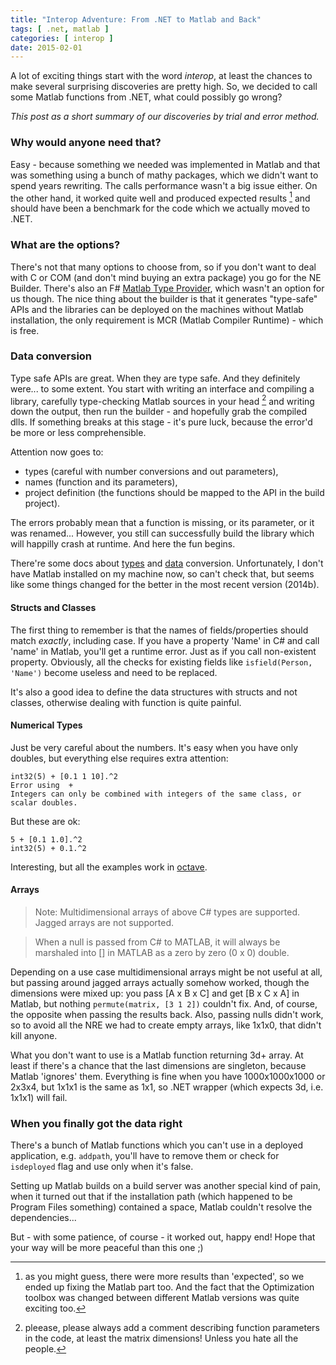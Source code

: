 ```yaml
---
title: "Interop Adventure: From .NET to Matlab and Back"
tags: [ .net, matlab ]
categories: [ interop ]
date: 2015-02-01
---
```

A lot of exciting things start with the word *interop*, at least the chances to make several surprising discoveries are pretty high. So, we decided to call some Matlab functions from .NET, what could possibly go wrong?  

*This post as a short summary of our discoveries by trial and error method.*

### Why would anyone need that?  

Easy - because something we needed was implemented in Matlab and that was something using a bunch of mathy packages, which we didn't want to spend years rewriting. The calls performance wasn't a big issue either. On the other hand, it worked quite well and produced expected results [^1] and should have been a benchmark for the code which we actually moved to .NET.

### What are the options?

There's not that many options to choose from, so if you don't want to deal with C or COM (and don't mind buying an extra package) you go for the NE Builder. There's also an F# [Matlab Type Provider](http://bayardrock.github.io/Matlab-Type-Provider/), which wasn't an option for us though. The nice thing about the builder is that it generates "type-safe" APIs and the libraries can be deployed on the machines without Matlab installation, the only requirement is MCR (Matlab Compiler Runtime) - which is free.


### Data conversion

Type safe APIs are great. When they are type safe. And they definitely were... to some extent. You start with writing an interface and compiling a library, carefully type-checking Matlab sources in your head [^2] and writing down the output, then run the builder - and hopefully grab the compiled dlls. If something breaks at this stage - it's pure luck, because the error'd be more or less comprehensible.  

Attention now goes to:  
- types (careful with number conversions and out parameters),  
- names (function and its parameters),  
- project definition (the functions should be mapped to the API in the build project).  

The errors probably mean that a function is missing, or its parameter, or it was renamed... However, you still can successfully build the library which will happilly crash at runtime. And here the fun begins.    

There're some docs about [types](http://ch.mathworks.com/help/mps/dotnet/conversion-between-matlab-types-and-net-types.html) and [data](http://ch.mathworks.com/help/mps/dotnet/data-conversion-with-c-and-matlab-types.html) conversion. Unfortunately, I don't have Matlab installed on my machine now, so can't check that, but seems like some things changed for the better in the most recent version (2014b).  

#### Structs and Classes

The first thing to remember is that the names of fields/properties should match *exactly*, including case. If you have a property 'Name' in C# and call 'name' in Matlab, you'll get a runtime error. Just as if you call non-existent property. Obviously, all the checks for existing fields like ````isfield(Person, 'Name')```` become useless and need to be replaced.

It's also a good idea to define the data structures with structs and not classes, otherwise dealing with function is quite painful.

#### Numerical Types

Just be very careful about the numbers. It's easy when you have only doubles, but everything else requires extra attention:  

	int32(5) + [0.1 1 10].^2
    Error using  + 
    Integers can only be combined with integers of the same class, or scalar doubles.  
	
But these are ok:

    5 + [0.1 1.0].^2  
	int32(5) + 0.1.^2
	
Interesting, but all the examples work in [octave](http://octave-online.net/).

#### Arrays

> Note: Multidimensional arrays of above C# types are supported. Jagged arrays are not supported.  

> When a null is passed from C# to MATLAB, it will always be marshaled into [] in MATLAB as a zero by zero (0 x 0) double.  

Depending on a use case multidimensional arrays might be not useful at all, but passing around jagged arrays actually somehow worked, though the dimensions were mixed up: you pass [A x B x C] and get [B x C x A] in Matlab, but nothing ````permute(matrix, [3 1 2])```` couldn't fix. And, of course, the opposite when passing the results back. Also, passing nulls didn't work, so to avoid all the NRE we had to create empty arrays, like 1x1x0, that didn't kill anyone.  

What you don't want to use is a Matlab function returning 3d+ array. At least if there's a chance that the last dimensions are singleton, because Matlab 'ignores' them. Everything is fine when you have 1000x1000x1000 or 2x3x4, but 1x1x1 is the same as 1x1, so .NET wrapper (which expects 3d, i.e. 1x1x1) will fail. 

### When you finally got the data right

There's a bunch of Matlab functions which you can't use in a deployed application, e.g. ````addpath````, you'll have to remove them or check for ````isdeployed```` flag and use only when it's false.  

Setting up Matlab builds on a build server was another special kind of pain, when it turned out that if the installation path (which happened to be Program Files something) contained a space, Matlab couldn't resolve the dependencies... 

But - with some patience, of course - it worked out, happy end! Hope that your way will be more peaceful than this one ;) 


[^1]: as you might guess, there were more results than 'expected', so we ended up fixing the Matlab part too. And the fact that the Optimization toolbox was changed between different Matlab versions was quite exciting too.
[^2]: pleease, please always add a comment describing function parameters in the code, at least the matrix dimensions! Unless you hate all the people.